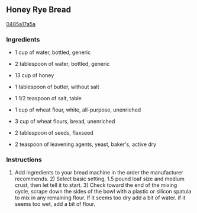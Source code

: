 ## Honey Rye Bread

[0485a17a5a](http://www.food.com/recipe/honey-rye-bread-499857)

### Ingredients

 - 1 cup of water, bottled, generic

 - 2 tablespoon of water, bottled, generic

 - 13 cup of honey

 - 1 tablespoon of butter, without salt

 - 1 1/2 teaspoon of salt, table

 - 1 cup of wheat flour, white, all-purpose, unenriched

 - 3 cup of wheat flours, bread, unenriched

 - 2 tablespoon of seeds, flaxseed

 - 2 teaspoon of leavening agents, yeast, baker's, active dry

### Instructions

1) Add ingredients to your bread machine in the order the manufacturer recommends. 2) Select basic setting, 1.5 pound loaf size and medium crust, then let tell it to start. 3) Check toward the end of the mixing cycle, scrape down the sides of the bowl with a plastic or silicon spatula to mix in any remaining flour. If it seems too dry add a bit of water. if it seems too wet, add a bit of flour.